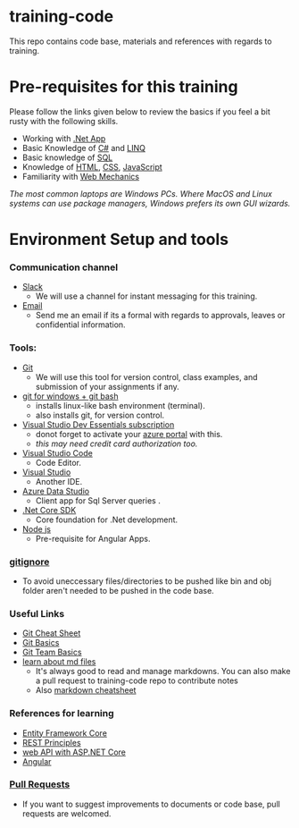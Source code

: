 # training-code
This repo contains code base, materials and references with regards to training.
# Pre-requisites for this training 
Please follow the links given below to review the basics if you feel a bit rusty with the following skills.
  * Working with [.Net App](https://docs.microsoft.com/en-us/learn/modules/dotnet-files/)
  * Basic Knowledge of [C#](https://docs.microsoft.com/en-us/learn/paths/csharp-first-steps/) and [LINQ](https://www.tutorialsteacher.com/linq/linq-tutorials)
  * Basic knowledge of [SQL](https://www.sqlservertutorial.net/)
  * Knowledge of [HTML](https://developer.mozilla.org/en-US/docs/Learn/HTML), [CSS](https://developer.mozilla.org/en-US/docs/Learn/CSS), [JavaScript](https://developer.mozilla.org/en-US/docs/Learn/JavaScript)
  * Familiarity with [Web Mechanics](https://developer.mozilla.org/en-US/docs/Learn/Common_questions#web_mechanics)

*The most common laptops are Windows PCs. Where MacOS and Linux systems can use package managers, Windows prefers its own GUI wizards.*

# Environment Setup and tools
### Communication channel
* [Slack](rd-xqo2312.slack.com)
  * We will use a channel for instant messaging for this training.
* [Email](mailto:pushp.com@gmail.com)
  * Send me an email if its a formal with regards to approvals, leaves or confidential information.
### Tools:
* [Git](https://github.com)
  * We will use this tool for version control, class examples, and submission of your assignments if any.
* [git for windows + git bash](https://git-scm.com/downloads) 
     * installs linux-like bash environment (terminal).
     * also installs git, for version control.
* [Visual Studio Dev Essentials subscription](https://visualstudio.microsoft.com/dev-essentials/)
  * donot forget to activate your [azure portal](https://portal.azure.com/) with this.
  * *this may need credit card authorization too.*
* [Visual Studio Code](https://code.visualstudio.com/download)
  * Code Editor.
* [Visual Studio](https://visualstudio.microsoft.com/downloads/)
  * Another IDE.
* [Azure Data Studio](https://docs.microsoft.com/en-us/sql/azure-data-studio/download-azure-data-studio?view=sql-server-ver15)
  * Client app for Sql Server queries .
* [.Net Core SDK](https://dotnet.microsoft.com/download)
  * Core foundation for .Net development.
* [Node js](https://nodejs.org/en/download/)
  * Pre-requisite for Angular Apps.

### [gitignore](https://github.com/dotnet/core/blob/master/.gitignore) 
  * To avoid uneccessary files/directories to be pushed like bin and obj folder aren't needed to be pushed in the code base.
  
### Useful Links
* [Git Cheat Sheet](https://www.git-tower.com/blog/git-cheat-sheet)
* [Git Basics](https://youtu.be/0fKg7e37bQE)
* [Git Team Basics](https://youtu.be/oFYyTZwMyAg)
* [learn about md files](https://guides.github.com/features/mastering-markdown/)
  * It's always good to read and manage markdowns. You can also make a pull request to training-code repo to contribute notes
  * Also [markdown cheatsheet](https://github.com/adam-p/markdown-here/wiki/Markdown-Cheatsheet#headers)

### References for learning 
* [Entity Framework Core](https://docs.microsoft.com/en-us/learn/modules/persist-data-ef-core/1-introduction)
* [REST Principles](https://restfulapi.net/rest-architectural-constraints/) 
* [web API with ASP.NET Core](https://docs.microsoft.com/en-us/learn/modules/build-web-api-aspnet-core/)
* [Angular](https://angular.io/docs)


### [Pull Requests](https://guides.github.com/activities/hello-world/#:~:text=Pull%20Requests%20are%20the%20heart,merge%20them%20into%20their%20branch.&text=You%20can%20even%20open%20pull,repository%20and%20merge%20them%20yourself.)
* If you want to suggest improvements to documents or code base, pull requests are welcomed.
